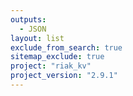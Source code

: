 ```yaml
---
outputs:
  - JSON
layout: list
exclude_from_search: true
sitemap_exclude: true
project: "riak_kv"
project_version: "2.9.1"
---
```



